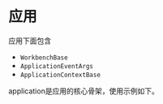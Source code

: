 # 应用
应用下面包含
- `WorkbenchBase`
- `ApplicationEventArgs`
- `ApplicationContextBase`

application是应用的核心骨架，使用示例如下。
